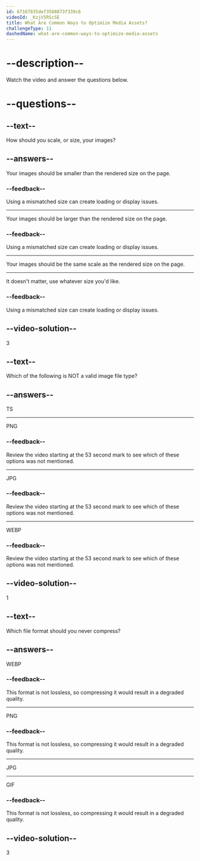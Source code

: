 ```yaml
---
id: 67167835def3588873f339c6
videoId: _KzjV5RScSE
title: What Are Common Ways to Optimize Media Assets?
challengeType: 11
dashedName: what-are-common-ways-to-optimize-media-assets
---
```


# --description--

Watch the video and answer the questions below.

# --questions--

## --text--

How should you scale, or size, your images?

## --answers--

Your images should be smaller than the rendered size on the page.

### --feedback--

Using a mismatched size can create loading or display issues.

---

Your images should be larger than the rendered size on the page.

### --feedback--

Using a mismatched size can create loading or display issues.

---

Your images should be the same scale as the rendered size on the page.

---

It doesn't matter, use whatever size you'd like.

### --feedback--

Using a mismatched size can create loading or display issues.

## --video-solution--

3

## --text--

Which of the following is NOT a valid image file type?

## --answers--

TS

---

PNG

### --feedback--

Review the video starting at the 53 second mark to see which of these options was not mentioned.

---

JPG

### --feedback--

Review the video starting at the 53 second mark to see which of these options was not mentioned.

---

WEBP

### --feedback--

Review the video starting at the 53 second mark to see which of these options was not mentioned.

## --video-solution--

1

## --text--

Which file format should you never compress?

## --answers--

WEBP

### --feedback--

This format is not lossless, so compressing it would result in a degraded quality.

---

PNG

### --feedback--

This format is not lossless, so compressing it would result in a degraded quality.

---

JPG

---

GIF

### --feedback--

This format is not lossless, so compressing it would result in a degraded quality.

## --video-solution--

3

